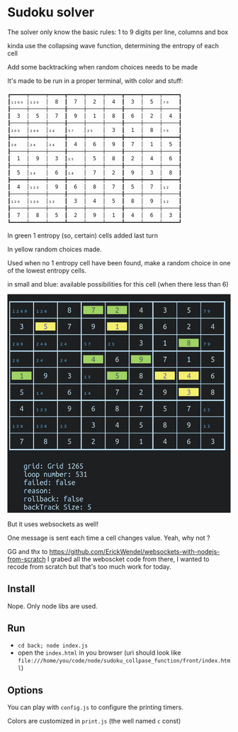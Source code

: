 # Sudoku solver

The solver only know the basic rules: 1 to 9 digits per line, columns and box

kinda use the collapsing wave function, determining the entropy of each cell

Add some backtracking when random choices needs to be made

It's made to be run in a proper terminal, with color and stuff: 

```
┏━━━━━┯━━━━━┯━━━━━┳━━━━━┯━━━━━┯━━━━━┳━━━━━┯━━━━━┯━━━━━┓
┃₁₂₆₉ │₁₂₆  │  8  ┃  7  │  2  │  4  ┃  3  │  5  │₇₉   ┃
┠─────┼─────┼─────╂─────┼─────┼─────╂─────┼─────┼─────┨
┃  3  │  5  │  7  ┃  9  │  1  │  8  ┃  6  │  2  │  4  ┃
┠─────┼─────┼─────╂─────┼─────┼─────╂─────┼─────┼─────┨
┃₂₆₉  │₂₄₆  │₂₄   ┃₅₇   │₂₅   │  3  ┃  1  │  8  │₇₉   ┃
┣━━━━━┿━━━━━┿━━━━━╋━━━━━┿━━━━━┿━━━━━╋━━━━━┿━━━━━┿━━━━━┫
┃₂₈   │₂₄   │₂₄   ┃  4  │  6  │  9  ┃  7  │  1  │  5  ┃
┠─────┼─────┼─────╂─────┼─────┼─────╂─────┼─────┼─────┨
┃  1  │  9  │  3  ┃₁₅   │  5  │  8  ┃  2  │  4  │  6  ┃
┠─────┼─────┼─────╂─────┼─────┼─────╂─────┼─────┼─────┨
┃  5  │₁₄   │  6  ┃₁₄   │  7  │  2  ┃  9  │  3  │  8  ┃
┣━━━━━┿━━━━━┿━━━━━╋━━━━━┿━━━━━┿━━━━━╋━━━━━┿━━━━━┿━━━━━┫
┃  4  │₁₂₃  │  9  ┃  6  │  8  │  7  ┃  5  │  7  │₁₂   ┃
┠─────┼─────┼─────╂─────┼─────┼─────╂─────┼─────┼─────┨
┃₁₂₆  │₁₂₆  │₁₂   ┃  3  │  4  │  5  ┃  8  │  9  │₁₂   ┃
┠─────┼─────┼─────╂─────┼─────┼─────╂─────┼─────┼─────┨
┃  7  │  8  │  5  ┃  2  │  9  │  1  ┃  4  │  6  │  3  ┃
┗━━━━━┷━━━━━┷━━━━━┻━━━━━┷━━━━━┷━━━━━┻━━━━━┷━━━━━┷━━━━━┛
```

In green 1 entropy (so, certain) cells added last turn

In yellow random choices made.

Used when no 1 entropy cell have been found, make a random choice in one of the lowest entropy cells.

in small and blue: available possibilities for this cell (when there less than 6)

![output example](./doc/s.png "Output example")

But it uses websockets as well! 

One message is sent each time a cell changes value. Yeah, why not ?

GG and thx to https://github.com/ErickWendel/websockets-with-nodejs-from-scratch
I grabed all the weboscket code from there, I wanted to recode from scratch but that's too much work for today.

## Install

Nope. Only node libs are used.

## Run
* `cd back; node index.js`
* open the `index.html` in you browser (uri should look like `file:///home/you/code/node/sudoku_collpase_function/front/index.html`)


## Options

You can play with `config.js` to configure the printing timers.

Colors are customized in `print.js` (the well named `c` const)
